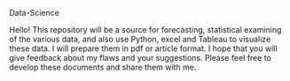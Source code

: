 Data-Science

Hello! This repository will be a source for forecasting, statistical examining of the various data, and also use Python, excel and Tableau to visualize these data. I will prepare them in pdf or article format. I hope that you will give feedback about my flaws and your suggestions. Please feel free to develop these documents and share them with me.
